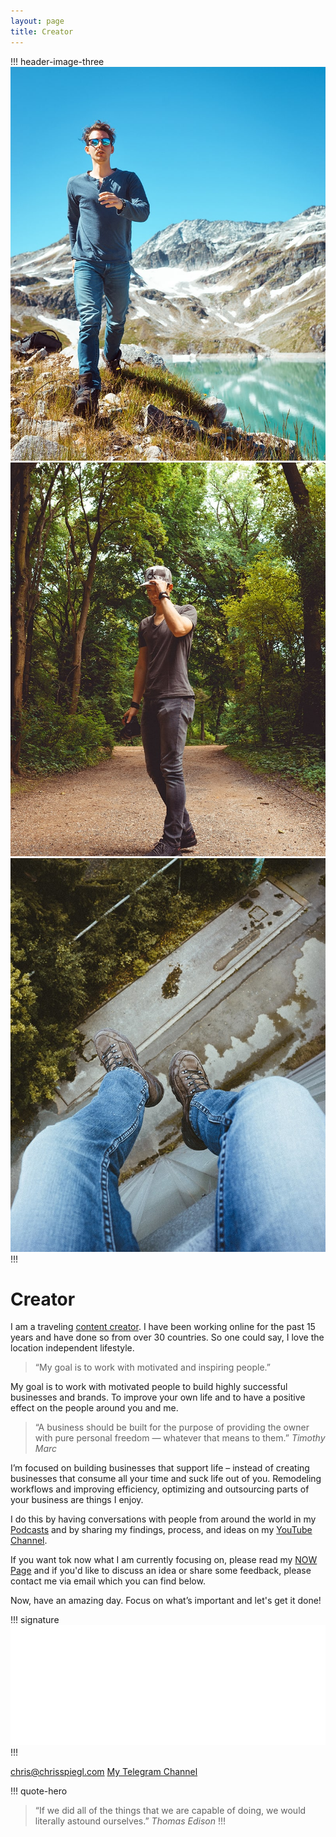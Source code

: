 ```yaml
---
layout: page
title: Creator
---
```


!!! header-image-three
![Chris Spiegl](/assets/images/other/2017-07-17-at-10-33-24-mountain-hike.jpg)
![Chris Spiegl](/assets/images/other/2017-07-02-at-11-24-39-thoughtful-berlin.jpg)
![Chris Spiegl](/assets/images/other/2017-08-19-at-12-38-54-dangle-your-feet.jpg)
!!!

# Creator

I am a traveling [content creator](/youtube). I have been working online for the past 15 years and have done so from over 30 countries. So one could say, I love the location independent lifestyle.

> “My goal is to work with motivated and inspiring people.”

My goal is to work with motivated people to build highly successful businesses and brands. To improve your own life and to have a positive effect on the people around you and me.

> “A business should be built for the purpose of providing the owner with pure personal freedom — whatever that means to them.”
> <cite>Timothy Marc</cite>

I’m focused on building businesses that support life – instead of creating businesses that consume all your time and suck life out of you. Remodeling workflows and improving efficiency, optimizing and outsourcing parts of your business are things I enjoy.

I do this by having conversations with people from around the world in my [Podcasts](/podcast) and by sharing my findings, process, and ideas on my [YouTube Channel](/youtube).

If you want tok now what I am currently focusing on, please read my [NOW Page](/now) and if you'd like to discuss an idea or share some feedback, please contact me via email which you can find below.

Now, have an amazing day. Focus on what’s important and let's get it done!

!!! signature
![Chris Spiegl](/assets/images/other/signature-public-white-small.png)
!!!

<div class="side-by-side">
    <a class="btn btn-block" href="mailto:chris@chrisspiegl.com" title= "Email me about anything!">chris@chrisspiegl.com</a>
    <a class="btn btn-block" href="https://crsp.li/tgc" title="Telegram Channel">My Telegram Channel</a>
</div>

!!! quote-hero
> “If we did all of the things that we are capable of doing, we would literally astound ourselves.”
> <cite>Thomas Edison</cite>
!!!
